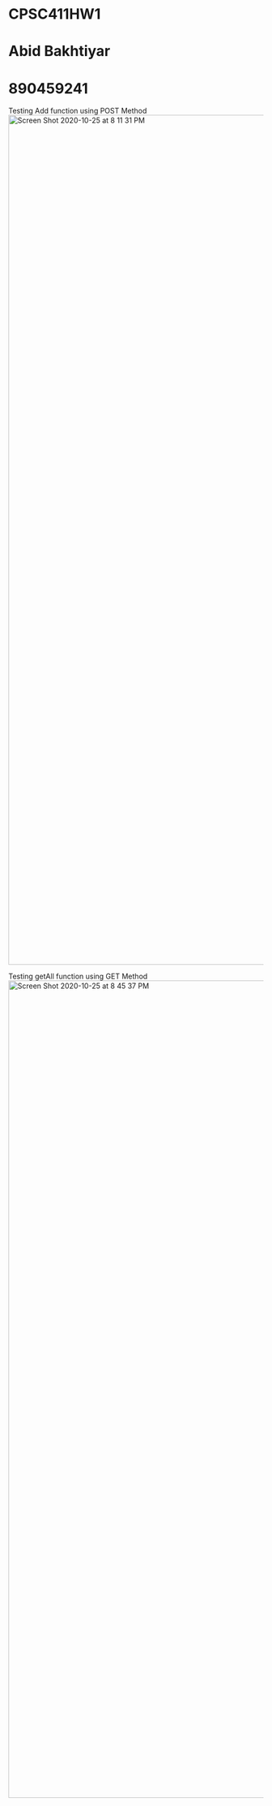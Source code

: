 # CPSC411HW1
# Abid Bakhtiyar
# 890459241

Testing Add function using POST Method
<img width="1676" alt="Screen Shot 2020-10-25 at 8 11 31 PM" src="https://user-images.githubusercontent.com/26074709/97131920-9f01c980-1702-11eb-8ad1-6bad3c91d6f0.png">

Testing getAll function using GET Method
<img width="1612" alt="Screen Shot 2020-10-25 at 8 45 37 PM" src="https://user-images.githubusercontent.com/26074709/97132073-1a637b00-1703-11eb-9406-122d5de6f132.png">
